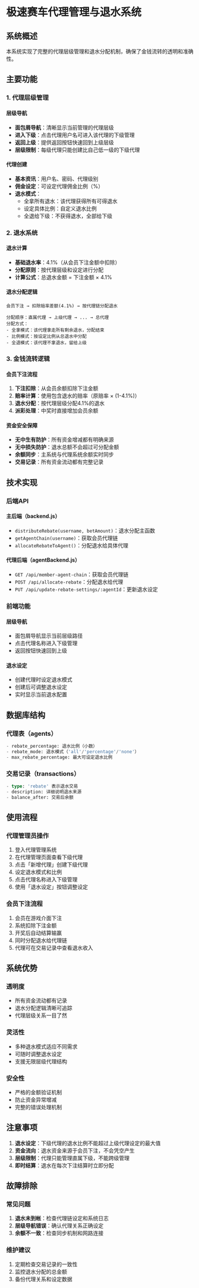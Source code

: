 # 极速赛车代理管理与退水系统

## 系统概述

本系统实现了完整的代理层级管理和退水分配机制，确保了金钱流转的透明和准确性。

## 主要功能

### 1. 代理层级管理

#### 层级导航
- **面包屑导航**：清晰显示当前管理的代理层级
- **进入下级**：点击代理用户名可进入该代理的下级管理
- **返回上级**：提供返回按钮快速回到上级层级
- **层级限制**：每级代理只能创建比自己低一级的下级代理

#### 代理创建
- **基本资讯**：用户名、密码、代理级别
- **佣金设定**：可设定代理佣金比例（%）
- **退水模式**：
  - 全拿所有退水：该代理获得所有可得退水
  - 设定具体比例：自定义退水比例
  - 全退给下级：不获得退水，全部给下级

### 2. 退水系统

#### 退水计算
- **基础退水率**：4.1%（从会员下注金额中扣除）
- **分配原则**：按代理层级和设定进行分配
- **计算公式**：总退水金额 = 下注金额 × 4.1%

#### 退水分配逻辑
```
会员下注 → 扣除赔率差额(4.1%) → 按代理链分配退水

分配顺序：直属代理 → 上级代理 → ... → 总代理
分配方式：
- 全拿模式：该代理拿走所有剩余退水，分配结束
- 比例模式：按设定比例从总退水中分配
- 全退模式：该代理不拿退水，留给上级
```

### 3. 金钱流转逻辑

#### 会员下注流程
1. **下注扣除**：从会员余额扣除下注金额
2. **赔率计算**：使用包含退水的赔率（原赔率 × (1-4.1%)）
3. **退水分配**：按代理层级分配4.1%的退水
4. **派彩处理**：中奖时直接增加会员余额

#### 资金安全保障
- **无中生有防护**：所有资金增减都有明确来源
- **无中损失防护**：退水总额不会超过可分配金额
- **余额同步**：主系统与代理系统余额实时同步
- **交易记录**：所有资金流动都有完整记录

## 技术实现

### 后端API

#### 主后端（backend.js）
- `distributeRebate(username, betAmount)`：退水分配主函数
- `getAgentChain(username)`：获取会员代理链
- `allocateRebateToAgent()`：分配退水给具体代理

#### 代理后端（agentBackend.js）
- `GET /api/member-agent-chain`：获取会员代理链
- `POST /api/allocate-rebate`：分配退水给代理
- `PUT /api/update-rebate-settings/:agentId`：更新退水设定

### 前端功能

#### 层级导航
- 面包屑导航显示当前层级路径
- 点击代理名称进入下级管理
- 返回按钮快速回到上级

#### 退水设定
- 创建代理时设定退水模式
- 创建后可调整退水设定
- 实时显示当前退水配置

## 数据库结构

### 代理表（agents）
```sql
- rebate_percentage: 退水比例（小数）
- rebate_mode: 退水模式（'all'/'percentage'/'none'）
- max_rebate_percentage: 最大可设定退水比例
```

### 交易记录（transactions）
```sql
- type: 'rebate' 表示退水交易
- description: 详细说明退水来源
- balance_after: 交易后余额
```

## 使用流程

### 代理管理员操作
1. 登入代理管理系统
2. 在代理管理页面查看下级代理
3. 点击「新增代理」创建下级代理
4. 设定退水模式和比例
5. 点击代理名称进入下级管理
6. 使用「退水设定」按钮调整设定

### 会员下注流程
1. 会员在游戏介面下注
2. 系统扣除下注金额
3. 开奖后自动结算输赢
4. 同时分配退水给代理链
5. 代理可在交易记录中查看退水收入

## 系统优势

### 透明度
- 所有资金流动都有记录
- 退水分配逻辑清晰可追踪
- 代理层级关系一目了然

### 灵活性
- 多种退水模式适应不同需求
- 可随时调整退水设定
- 支援无限层级代理结构

### 安全性
- 严格的金额验证机制
- 防止资金异常增减
- 完整的错误处理机制

## 注意事项

1. **退水设定**：下级代理的退水比例不能超过上级代理设定的最大值
2. **资金流向**：退水资金来源于会员下注，不会凭空产生
3. **层级限制**：代理只能管理直属下级，不能跨级管理
4. **即时结算**：退水在每次下注结算时立即分配

## 故障排除

### 常见问题
1. **退水未到帐**：检查代理链设定和系统日志
2. **层级导航错误**：确认代理关系正确设定
3. **余额不一致**：检查同步机制和网路连接

### 维护建议
1. 定期检查交易记录的一致性
2. 监控退水分配的总金额
3. 备份代理关系和设定数据 